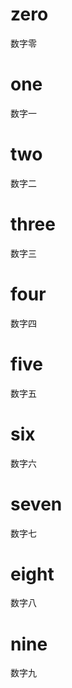 
# zero

数字零

# one

数字一

# two

数字二

# three

数字三

# four

数字四

# five

数字五

# six

数字六

# seven

数字七

# eight

数字八

# nine

数字九
